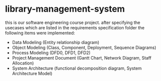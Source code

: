 # library-management-system
this is our software engineering course project. after specifying the usecases which are listed in the requirements specification folder 
the following items were implemented:
* Data Modeling (Entity relationship diagram)
* Object Modeling (Class, Component, Deployment, Sequence Diagrams)
* Process Modeling (DFD0, DFD1, DFD2)
* Project Management Document (Gantt Chart, Network Diagram, Staff Allocation)
* System Architecture (functional decomposition diagram, System Architecture Model)
